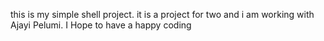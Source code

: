 this is my simple shell project. it is a project for two and i am working with Ajayi Pelumi. I Hope to have a happy coding
